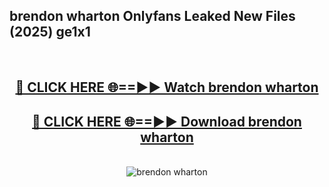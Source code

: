 <h2>brendon wharton Onlyfans Leaked New Files (2025) ge1x1</h2>
<br>
<div align="center">
<h2><a href="https://mediafiles.top/brendon_wharton&ref=git" rel="nofollow">🔴 CLICK HERE 🌐==►► Watch brendon wharton</a></h2>
<h2><a href="https://mediafiles.top/brendon_wharton&ref=git" rel="nofollow">🔴 CLICK HERE 🌐==►► Download brendon wharton</a></h2>
<br>
<a href="https://mediafiles.top/brendon_wharton&ref=git" rel="nofollow" data-target="animated-image.originalLink"><img src="https://i.ibb.co.com/xMMVF88/686577567.gif" alt="brendon wharton" style="max-width: 100%; display: inline-block;" data-target="animated-image.originalImage"></a>
</div>
<br>
<br>